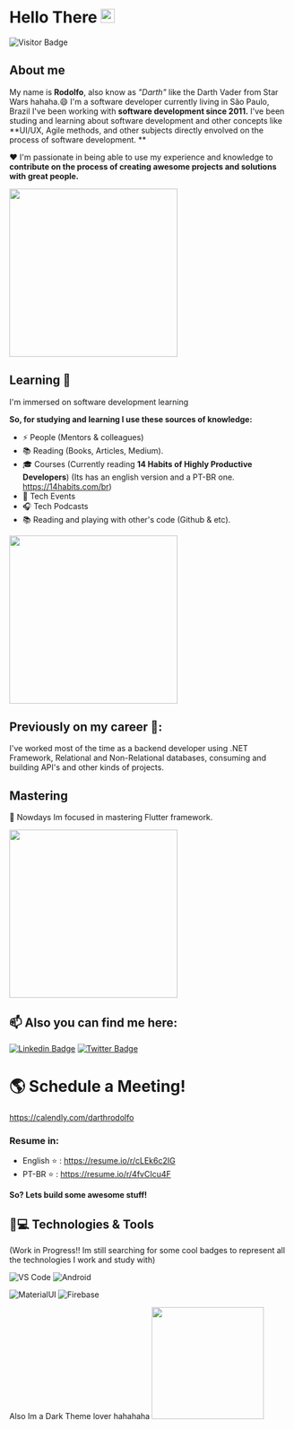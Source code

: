 
# Hello There <img src="https://media.giphy.com/media/hvRJCLFzcasrR4ia7z/giphy.gif" width="25px"></a>

![Visitor Badge](https://visitor-badge.laobi.icu/badge?page_id=darthrodolfo)

## About me
My name is **Rodolfo**, also know as *"Darth"* like the Darth Vader from Star Wars hahaha.😄
I'm a software developer currently living in São Paulo, Brazil 
I've been working with **software development since 2011.** I've been studing and learning about software development and other concepts like **UI/UX, Agile methods, and other subjects directly envolved on the process of software development. **


:heart: I'm passionate in being able to use my experience and knowledge to **contribute on the process of creating awesome projects and solutions with great people.**

<img src="https://media1.tenor.com/images/86f2936e3b4e83969d4096dc3a2635b2/tenor.gif" width="300px">


## Learning 🧠 
I'm immersed on software development learning

**So, for studying and learning I use these sources of knowledge:**
- ⚡ People (Mentors & colleagues)
- :books: Reading (Books, Articles, Medium).
- :mortar_board: Courses (Currently reading **14 Habits of Highly Productive Developers**) (Its has an english version and a PT-BR one. https://14habits.com/br)
- :red_circle: Tech Events
- :headphones: Tech Podcasts
- :books: Reading and playing with other's code (Github & etc).

<img src="https://media1.tenor.com/images/71a38d2d8cd692a63fbde70f899b3afc/tenor.gif?itemid=15313949" width="300">

## Previously on my career :cowboy_hat_face::

I've worked most of the time as a backend developer using .NET Framework, Relational and Non-Relational databases, consuming and building API's and other kinds of projects.

## Mastering
🌱 Nowdays Im focused in mastering Flutter framework.


<img src="https://challengerocket.com/content/2019/08/1565360407_learn-coding-programming-languages-developer.gif" width="300px">

## 📫 Also you can find me here:

[![Linkedin Badge](https://img.shields.io/badge/-LinkedIn-blue?style=flat-square&logo=Linkedin&logoColor=white&link=https://www.linkedin.com/in/rodolfodiasvenancio/)](https://www.linkedin.com/in/rodolfodiasvenancio/)
[![Twitter Badge](https://img.shields.io/badge/-Twitter-1ca0f1?style=flat-square&labelColor=1ca0f1&logo=twitter&logoColor=white&link=https://twitter.com/darth_rodolfo)](https://twitter.com/darth_rodolfo)

# :earth_americas: Schedule a Meeting!

https://calendly.com/darthrodolfo

### Resume in:
- English :star: : https://resume.io/r/cLEk6c2IG
- PT-BR :star: : https://resume.io/r/4fvCIcu4F

**So? Lets build some awesome stuff!**


## 🚀💻 Technologies & Tools

  (Work in Progress!! Im still searching for some cool badges to represent all the technologies I work and study with)

  ![VS Code](https://img.shields.io/badge/-VS%20Code-007ACC?style=flat-square&logo=visual-studio-code)
  ![Android](https://img.shields.io/badge/Android-05150C?style=flat-square&logo=android)
  
 

  ![MaterialUI](https://img.shields.io/badge/-MatrialUI-0081CB?style=flat-square&logo=material-UI)
  ![Firebase](https://img.shields.io/badge/Firebase-black?style=flat-square&logo=firebase)


 Also Im a Dark Theme lover hahahaha
<img src="https://images.squarespace-cdn.com/content/v1/55ed989ee4b0c7f115ddc924/1573635433081-OWZPFA5F0W5OFFLIGU70/ke17ZwdGBToddI8pDm48kBg0NmR1oB1qkZBC9AlPOeZZw-zPPgdn4jUwVcJE1ZvWEtT5uBSRWt4vQZAgTJucoTqqXjS3CfNDSuuf31e0tVFQbcZJy5lKwxUYIs-Tp_WJmlHTdZbpp6S_XIVb1RlsrTFvbuqF0GUInBxxtVhBOn4/night-mode.gif?format=500w" width="200px">
